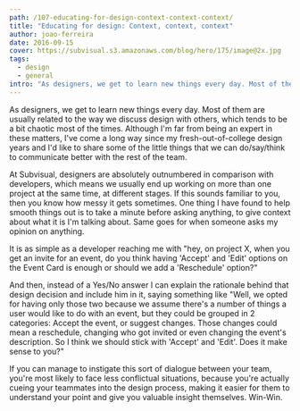 ```yaml
---
path: /107-educating-for-design-context-context-context/
title: "Educating for design: Context, context, context"
author: joao-ferreira
date: 2016-09-15
cover: https://subvisual.s3.amazonaws.com/blog/hero/175/image@2x.jpg
tags:
  - design
  - general
intro: "As designers, we get to learn new things every day. Most of them are usually related to the way we discuss design with others, which tends to be a bit chaotic most of the times. Although I'm far from being an expert in these matters, I've come a long way since my fresh-out-of-college design years and I'd like to share some of the little things that we can do/say/think to communicate better with the rest of the team."
---
```


As designers, we get to learn new things every day. Most of them are usually related to the way we discuss design with others, which tends to be a bit chaotic most of the times. Although I'm far from being an expert in these matters, I've come a long way since my fresh-out-of-college design years and I'd like to share some of the little things that we can do/say/think to communicate better with the rest of the team.

At Subvisual, designers are absolutely outnumbered in comparison with developers, which means we usually end up working on more than one project at the same time, at different stages. If this sounds familiar to you, then you know how messy it gets sometimes. One thing I have found to help smooth things out is to take a minute before asking anything, to give context about what it is I'm talking about. Same goes for when someone asks my opinion on anything.

It is as simple as a developer reaching me with "hey, on project X, when you get an invite for an event, do you think having 'Accept' and 'Edit' options on the Event Card is enough or should we add a 'Reschedule' option?" 

And then, instead of a Yes/No answer I can explain the rationale behind that design decision and include him in it, saying something like "Well, we opted for having only those two because we assume there's a number of things a user would like to do with an event, but they could be grouped in 2 categories: Accept the event, or suggest changes. Those changes could mean a reschedule, changing who got invited or even changing the event's description. So I think we should stick with 'Accept' and 'Edit'. Does it make sense to you?"

If you can manage to instigate this sort of dialogue between your team, you're most likely to face less conflictual situations, because you're actually cueing your teammates into the design process, making it easier for them to understand your point and give you valuable insight themselves. Win-Win.

